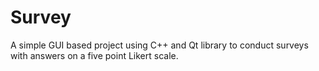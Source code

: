 # Survey

A simple GUI based project using C++ and Qt library to conduct surveys with answers on a five point Likert scale.
